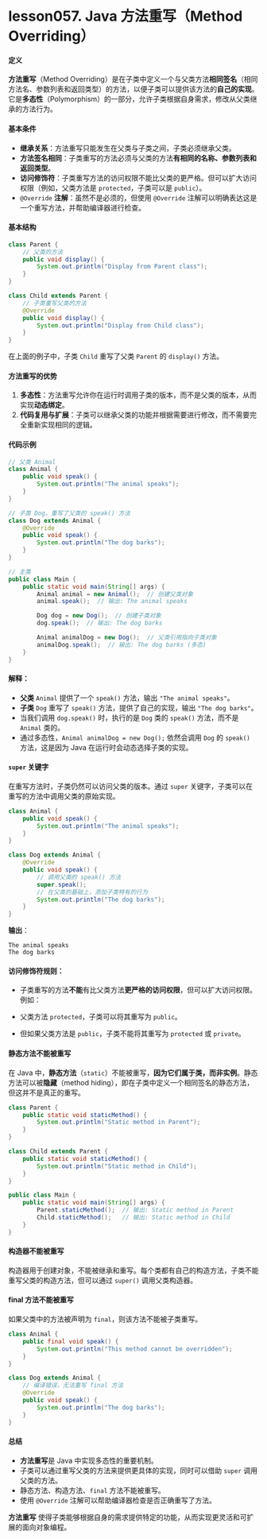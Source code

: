 # lesson057. Java 方法重写（Method Overriding）

#### 定义

**方法重写**（Method Overriding）是在子类中定义一个与父类方法**相同签名**（相同方法名、参数列表和返回类型）的方法，以便子类可以提供该方法的**自己的实现**。它是**多态性**（Polymorphism）的一部分，允许子类根据自身需求，修改从父类继承的方法行为。

#### 基本条件

- **继承关系**：方法重写只能发生在父类与子类之间，子类必须继承父类。
- **方法签名相同**：子类重写的方法必须与父类的方法**有相同的名称、参数列表和返回类型**。
- **访问修饰符**：子类重写方法的访问权限不能比父类的更严格。但可以扩大访问权限（例如，父类方法是 `protected`，子类可以是 `public`）。
- `@Override` **注解**：虽然不是必须的，但使用 `@Override` 注解可以明确表达这是一个重写方法，并帮助编译器进行检查。

#### 基本结构

```java
class Parent {
    // 父类的方法
    public void display() {
        System.out.println("Display from Parent class");
    }
}

class Child extends Parent {
    // 子类重写父类的方法
    @Override
    public void display() {
        System.out.println("Display from Child class");
    }
}
```

在上面的例子中，子类 `Child` 重写了父类 `Parent` 的 `display()` 方法。

#### 方法重写的优势

1. **多态性**：方法重写允许你在运行时调用子类的版本，而不是父类的版本，从而实现**动态绑定**。
2. **代码复用与扩展**：子类可以继承父类的功能并根据需要进行修改，而不需要完全重新实现相同的逻辑。

#### 代码示例

```java
// 父类 Animal
class Animal {
    public void speak() {
        System.out.println("The animal speaks");
    }
}

// 子类 Dog，重写了父类的 speak() 方法
class Dog extends Animal {
    @Override
    public void speak() {
        System.out.println("The dog barks");
    }
}

// 主类
public class Main {
    public static void main(String[] args) {
        Animal animal = new Animal();  // 创建父类对象
        animal.speak();  // 输出: The animal speaks

        Dog dog = new Dog();  // 创建子类对象
        dog.speak();  // 输出: The dog barks

        Animal animalDog = new Dog();  // 父类引用指向子类对象
        animalDog.speak();  // 输出: The dog barks (多态)
    }
}
```

#### 解释：

- **父类** `Animal` 提供了一个 `speak()` 方法，输出 `"The animal speaks"`。
- **子类** `Dog` 重写了 `speak()` 方法，提供了自己的实现，输出 `"The dog barks"`。
- 当我们调用 `dog.speak()` 时，执行的是 `Dog` 类的 `speak()` 方法，而不是 `Animal` 类的。
- 通过多态性，`Animal animalDog = new Dog();` 依然会调用 `Dog` 的 `speak()` 方法，这是因为 Java 在运行时会动态选择子类的实现。

#### `super` 关键字

在重写方法时，子类仍然可以访问父类的版本。通过 `super` 关键字，子类可以在重写的方法中调用父类的原始实现。

```java
class Animal {
    public void speak() {
        System.out.println("The animal speaks");
    }
}

class Dog extends Animal {
    @Override
    public void speak() {
        // 调用父类的 speak() 方法
        super.speak();
        // 在父类的基础上，添加子类特有的行为
        System.out.println("The dog barks");
    }
}
```

**输出**：

```plain
The animal speaks
The dog barks
```

#### 访问修饰符规则：

- 子类重写的方法**不能**有比父类方法**更严格的访问权限**，但可以扩大访问权限。例如：

- 父类方法 `protected`，子类可以将其重写为 `public`。
- 但如果父类方法是 `public`，子类不能将其重写为 `protected` 或 `private`。

#### 静态方法不能被重写

在 Java 中，**静态方法**（`static`）不能被重写，**因为它们属于类，而非实例**。静态方法可以被**隐藏**（method hiding），即在子类中定义一个相同签名的静态方法，但这并不是真正的重写。

```java
class Parent {
    public static void staticMethod() {
        System.out.println("Static method in Parent");
    }
}

class Child extends Parent {
    public static void staticMethod() {
        System.out.println("Static method in Child");
    }
}

public class Main {
    public static void main(String[] args) {
        Parent.staticMethod();  // 输出: Static method in Parent
        Child.staticMethod();   // 输出: Static method in Child
    }
}
```

#### 构造器不能被重写

构造器用于创建对象，不能被继承和重写。每个类都有自己的构造方法，子类不能重写父类的构造方法，但可以通过 `super()` 调用父类构造器。

#### final 方法不能被重写

如果父类中的方法被声明为 `final`，则该方法不能被子类重写。

```java
class Animal {
    public final void speak() {
        System.out.println("This method cannot be overridden");
    }
}

class Dog extends Animal {
    // 编译错误，无法重写 final 方法
    @Override
    public void speak() {
        System.out.println("The dog barks");
    }
}
```

#### 总结

- **方法重写**是 Java 中实现多态性的重要机制。
- 子类可以通过重写父类的方法来提供更具体的实现，同时可以借助 `super` 调用父类的方法。
- 静态方法、构造方法、`final` 方法不能被重写。
- 使用 `@Override` 注解可以帮助编译器检查是否正确重写了方法。

**方法重写** 使得子类能够根据自身的需求提供特定的功能，从而实现更灵活和可扩展的面向对象编程。
